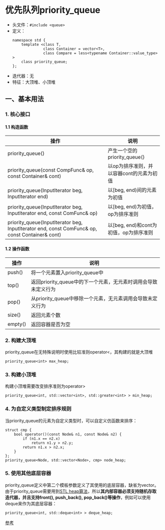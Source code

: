 # 优先队列priority_queue

- 头文件：`#include <queue>`
- 定义：
  ```
  namespace std {
      template <class T,
                class Container = vector<T>,
                class Compare = less<typename Container::value_type> >
      class priority_queue;
  };
  ```
- 迭代器：无
- 特征：大顶堆、小顶堆
  
  

## 一、基本用法

### 1. 核心接口

#### 1.1 构造函数

| 操作 | 说明 |
| --- | --- |
| priority_queue() | 产生一个空的priority_queue() |
| priority_queue(const CompFunc& op, const Container& cont) | 以op为排序准则，并以容器cont的元素为初值 |
| priority_queue(InputIterator beg, InputIterator end) | 以[beg, end)间的元素为初值 |
| priority_queue(InputIterator beg, InputIterator end, const ComFunc& op) | 以[beg, end)为初值，op为排序准则 |
| priority_queue(InputIterator beg, InputIterator end, const ComFunc& op, const Container& cont) | 以[beg, end)和cont为初值，op为排序准则 |

#### 1.2 操作函数

| 操作 | 说明 |
| --- | --- |
| push() | 将一个元素置入priority_queue中 |
| top() | 返回priority_queue中的下一个元素，无元素时调用会导致未定义行为 |
| pop() | 从priority_queue中移除一个元素，无元素调用会导致未定义行为 |
| size() | 返回元素个数 |
| empty() | 返回容器是否为空 |

### 2. 构建大顶堆

priority_queue在无特殊说明时使用比较准则operator<，其构建的就是大顶堆

```
priority_queue<int> max_heap;
```

### 3. 构建小顶堆

构建小顶堆需要改变排序准则为operator>

```
priority_queue<int, std::vector<int>, std::greater<int> > min_heap;
```

### 4. 为自定义类型制定排序规则

当priority_queue的元素为自定义类型时，可以自定义仿函数来排序：
```
struct cmp {
    bool operator()(const Node& n1, const Node& n2) {
        if (n1.x == n2.x)
            return n1.y > n2.y;
        return n1.x > n2.x;
    }
};
priority_queue<Node, std::vector<Node>, cmp> node_heap;
```

### 5. 使用其他底层容器

priority_queue定义中第二个模板参数定义了其使用的底层容器，缺省为vector。由于priority_queue需要用到[STL heap算法]()，所以**其内部容器必须支持随机存取迭代器，并且支持front(), push_back(), pop_back()等操作**，例如可以使用deque来作为其底层容器：

```
priority_queue<int, std::deque<int> > deque_heap;
```


[参考](https://blog.csdn.net/xiaoquantouer/article/details/52015928)
